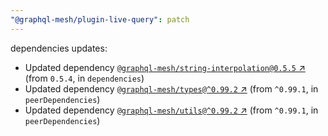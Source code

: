 ```yaml
---
"@graphql-mesh/plugin-live-query": patch
---
```

dependencies updates:
  - Updated dependency [`@graphql-mesh/string-interpolation@0.5.5` ↗︎](https://www.npmjs.com/package/@graphql-mesh/string-interpolation/v/0.5.5) (from `0.5.4`, in `dependencies`)
  - Updated dependency [`@graphql-mesh/types@^0.99.2` ↗︎](https://www.npmjs.com/package/@graphql-mesh/types/v/0.99.2) (from `^0.99.1`, in `peerDependencies`)
  - Updated dependency [`@graphql-mesh/utils@^0.99.2` ↗︎](https://www.npmjs.com/package/@graphql-mesh/utils/v/0.99.2) (from `^0.99.1`, in `peerDependencies`)

